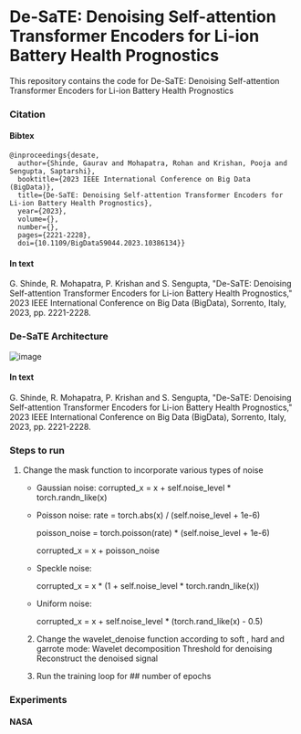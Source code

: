 # De-SaTE: Denoising Self-attention Transformer Encoders for Li-ion Battery Health Prognostics
This repository contains the code for De-SaTE: Denoising Self-attention Transformer Encoders for Li-ion Battery Health Prognostics

### Citation
#### Bibtex
```
@inproceedings{desate,
  author={Shinde, Gaurav and Mohapatra, Rohan and Krishan, Pooja and Sengupta, Saptarshi},
  booktitle={2023 IEEE International Conference on Big Data (BigData)}, 
  title={De-SaTE: Denoising Self-attention Transformer Encoders for Li-ion Battery Health Prognostics}, 
  year={2023},
  volume={},
  number={},
  pages={2221-2228},
  doi={10.1109/BigData59044.2023.10386134}}
```
#### In text
G. Shinde, R. Mohapatra, P. Krishan and S. Sengupta, "De-SaTE: Denoising Self-attention Transformer Encoders for Li-ion Battery Health Prognostics," 2023 IEEE International Conference on Big Data (BigData), Sorrento, Italy, 2023, pp. 2221-2228.

### De-SaTE Architecture 
![image](https://github.com/GauravYS/Job-Portal-Application/assets/116845183/c006276c-3949-43c1-8be9-fdd1c51855a0)

#### In text
G. Shinde, R. Mohapatra, P. Krishan and S. Sengupta, "De-SaTE: Denoising Self-attention Transformer Encoders for Li-ion Battery Health Prognostics," 2023 IEEE International Conference on Big Data (BigData), Sorrento, Italy, 2023, pp. 2221-2228.

### Steps to run 
   1) Change the mask function to incorporate various types of noise
      - Gaussian noise:
           corrupted_x = x + self.noise_level * torch.randn_like(x)
        
      - Poisson noise:
           rate = torch.abs(x) / (self.noise_level + 1e-6)
        
           poisson_noise = torch.poisson(rate) * (self.noise_level + 1e-6)
        
           corrupted_x = x + poisson_noise
        
       - Speckle noise:
         
           corrupted_x = x * (1 + self.noise_level * torch.randn_like(x))
         
       - Uniform noise:
         
           corrupted_x = x + self.noise_level * (torch.rand_like(x) - 0.5)
         
      2) Change the wavelet_denoise function according to soft , hard and garrote mode:
           Wavelet decomposition
           Threshold for denoising
           Reconstruct the denoised signal
         
         
      2) Run the training loop for ## number of epochs

### Experiments
#### NASA 






